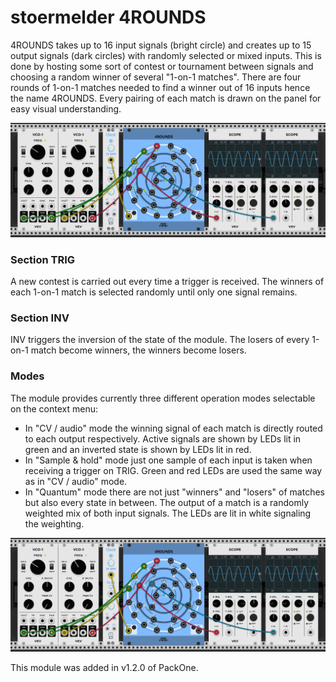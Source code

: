 # stoermelder 4ROUNDS

4ROUNDS takes up to 16 input signals (bright circle) and creates up to 15 output signals (dark circles) with randomly selected or mixed inputs. This is done by hosting some sort of contest or tournament between signals and choosing a random winner of several "1-on-1 matches". There are four rounds of 1-on-1 matches needed to find a winner out of 16 inputs hence the name 4ROUNDS. Every pairing of each match is drawn on the panel for easy visual understanding.

![4ROUNDS Intro](./FourRounds-intro.gif)

### Section TRIG

A new contest is carried out every time a trigger is received. The winners of each 1-on-1 match is selected randomly until only one signal remains.

### Section INV

INV triggers the inversion of the state of the module. The losers of every 1-on-1 match become winners, the winners become losers.

### Modes

The module provides currently three different operation modes selectable on the context menu:

- In "CV / audio" mode the winning signal of each match is directly routed to each output respectively. Active signals are shown by LEDs lit in green and an inverted state is shown by LEDs lit in red.
- In "Sample & hold" mode just one sample of each input is taken when receiving a trigger on TRIG. Green and red LEDs are used the same way as in "CV / audio" mode.
- In "Quantum" mode there are not just "winners" and "losers" of matches but also every state in between. The output of a match is a randomly weighted mix of both input signals. The LEDs are lit in white signaling the weighting.

![4ROUNDS quantum mode](./FourRounds-quantum.gif)

This module was added in v1.2.0 of PackOne.